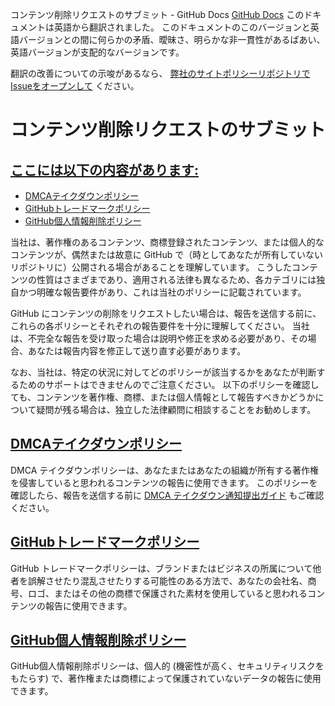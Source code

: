 コンテンツ削除リクエストのサブミット - GitHub Docs
[GitHub Docs](/ja)
このドキュメントは英語から翻訳されました。 このドキュメントのこのバージョンと英語バージョンとの間に何らかの矛盾、曖昧さ、明らかな非一貫性があるばあい、英語バージョンが支配的なバージョンです。

翻訳の改善についての示唆があるなら、
[弊社のサイトポリシーリポジトリでIssueをオープンして](https://github.com/github/site-policy/issues)
ください。

# コンテンツ削除リクエストのサブミット

## [ここには以下の内容があります:](#in-this-article)
- [DMCAテイクダウンポリシー](/ja/articles/dmca-takedown-policy)
- [GitHubトレードマークポリシー](/ja/articles/github-trademark-policy)
- [GitHub個人情報削除ポリシー](/ja/github/site-policy/github-private-information-removal-policy)

当社は、著作権のあるコンテンツ、商標登録されたコンテンツ、または個人的なコンテンツが、偶然または故意に GitHub で（時としてあなたが所有していないリポジトリに）公開される場合があることを理解しています。 こうしたコンテンツの性質はさまざまであり、適用される法律も異なるため、各カテゴリには独自かつ明確な報告要件があり、これは当社のポリシーに記載されています。

GitHub にコンテンツの削除をリクエストしたい場合は、報告を送信する前に、これらの各ポリシーとそれぞれの報告要件を十分に理解してください。 当社は、不完全な報告を受け取った場合は説明や修正を求める必要があり、その場合、あなたは報告内容を修正して送り直す必要があります。

なお、当社は、特定の状況に対してどのポリシーが該当するかをあなたが判断するためのサポートはできませんのでご注意ください。 以下のポリシーを確認しても、コンテンツを著作権、商標、または個人情報として報告すべきかどうかについて疑問が残る場合は、独立した法律顧問に相談することをお勧めします。

## [DMCAテイクダウンポリシー](/ja/articles/dmca-takedown-policy)

DMCA テイクダウンポリシーは、あなたまたはあなたの組織が所有する著作権を侵害していると思われるコンテンツの報告に使用できます。 このポリシーを確認したら、報告を送信する前に
[DMCA テイクダウン通知提出ガイド](/ja/articles/guide-to-submitting-a-dmca-takedown-notice)
もご確認ください。

## [GitHubトレードマークポリシー](/ja/articles/github-trademark-policy)

GitHub トレードマークポリシーは、ブランドまたはビジネスの所属について他者を誤解させたり混乱させたりする可能性のある方法で、あなたの会社名、商号、ロゴ、またはその他の商標で保護された素材を使用していると思われるコンテンツの報告に使用できます。

## [GitHub個人情報削除ポリシー](/ja/github/site-policy/github-private-information-removal-policy)

GitHub個人情報削除ポリシーは、個人的 (機密性が高く、セキュリティリスクをもたらす) で、著作権または商標によって保護されていないデータの報告に使用できます。
